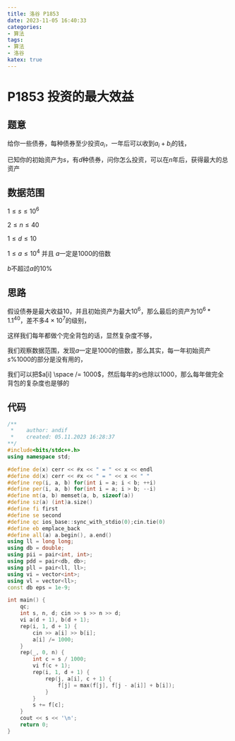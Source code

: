 ```yaml
---
title: 洛谷 P1853
date: 2023-11-05 16:40:33
categories:
- 算法
tags: 
- 算法
- 洛谷
katex: true
---
```


# P1853 投资的最大效益

## 题意

给你一些债券，每种债券至少投资$a_i$，一年后可以收到$a_i + b_i$的钱，

已知你的初始资产为$s$，有$d$种债券，问你怎么投资，可以在$n$年后，获得最大的总资产

## 数据范围

$1 \leq s \leq 10^6$

$2 \leq n \leq 40$

$1 \leq d \leq 10$

$1 \leq a \leq 10^4$ 并且 $a$一定是$1000$的倍数

$b$不超过$a$的$10\%$

## 思路

假设债券是最大收益$10%$，并且初始资产为最大$10^6$，那么最后的资产为$10 ^ 6 * 1.1 ^ {40}$，差不多$4 \times 10 ^ 7$的级别，

这样我们每年都做个完全背包的话，显然复杂度不够，

我们观察数据范围，发现$a$一定是$1000$的倍数，那么其实，每一年初始资产$s \% 1000$的部分是没有用的，

我们可以把$a[i] \space /= 1000$，然后每年的$s$也除以$1000$，那么每年做完全背包的复杂度也是够的

## 代码
```c++
/**
 *    author: andif
 *    created: 05.11.2023 16:28:37
**/
#include<bits/stdc++.h>
using namespace std;

#define de(x) cerr << #x << " = " << x << endl
#define dd(x) cerr << #x << " = " << x << " "
#define rep(i, a, b) for(int i = a; i < b; ++i)
#define per(i, a, b) for(int i = a; i > b; --i)
#define mt(a, b) memset(a, b, sizeof(a))
#define sz(a) (int)a.size()
#define fi first
#define se second
#define qc ios_base::sync_with_stdio(0);cin.tie(0)
#define eb emplace_back
#define all(a) a.begin(), a.end()
using ll = long long;
using db = double;
using pii = pair<int, int>;
using pdd = pair<db, db>;
using pll = pair<ll, ll>;
using vi = vector<int>;
using vl = vector<ll>;
const db eps = 1e-9;

int main() {
    qc;
    int s, n, d; cin >> s >> n >> d;
    vi a(d + 1), b(d + 1);
    rep(i, 1, d + 1) {
        cin >> a[i] >> b[i];
        a[i] /= 1000;
    }
    rep(_, 0, n) {
        int c = s / 1000;
        vi f(c + 1);
        rep(i, 1, d + 1) {
            rep(j, a[i], c + 1) {
                f[j] = max(f[j], f[j - a[i]] + b[i]);
            }
        }
        s += f[c];
    }
    cout << s << '\n';
    return 0;
}
```
